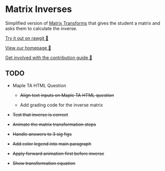 # Matrix Inverses

Simplified version of [Matrix Transforms](https://github.com/UoBEdTechSTEMM/MatrixTransforms) that gives the student a matrix and asks them to calculate the inverse.


[Try it out on rawgit :sushi:](https://rawgit.com/UoBEdTechSTEMM/SimpleMatrixInverse/master/index.html)

[View our homepage :tada:](https://github.com/UoBEdTechSTEMM/UoBEdTechSTEMM)

[Get involved with the contribution guide :crystal_ball:](https://github.com/UoBEdTechSTEMM/Contribution)


## TODO

* Maple TA HTML Question

  * ~~Align text inputs on Maple TA HTML question~~

  * Add grading code for the inverse matrix


* ~~Test that inverse is correct~~

* ~~Animate the matrix transformation steps~~

* ~~Handle answers to 3 sig figs~~

* ~~Add color legend into main paragraph~~

* ~~Apply forward animation first before inverse~~

* ~~Show transformation equation~~
